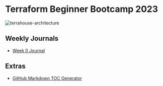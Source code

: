 # Terraform Beginner Bootcamp 2023

![terrahouse-architecture](https://github.com/dowusubekoe-dev/terraform-beginner-bootcamp-2023/assets/53391732/d8c61b54-26ea-4933-a2f1-081b855aa605)


## Weekly Journals

- [Week 0 Journal](journal/week0.md)

## Extras

- [GitHub Markdown TOC Generator](https://ecotrust-canada.github.io/markdown-toc/)
